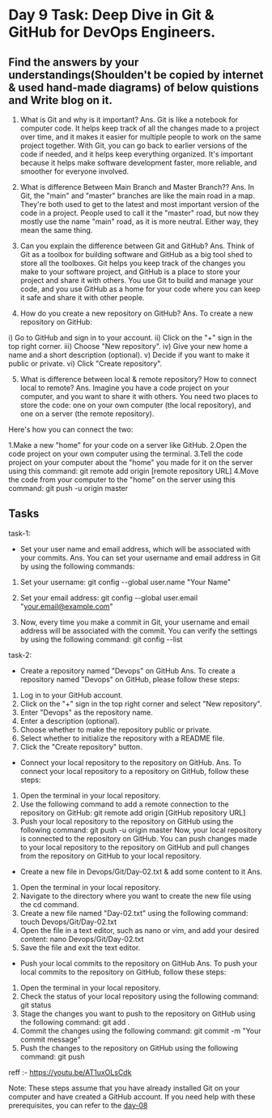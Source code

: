# Day 9 Task: Deep Dive in Git & GitHub for DevOps Engineers.

## Find the answers by your understandings(Shoulden't be copied by internet & used hand-made diagrams)  of below quistions and Write blog on it.

1) What is Git and why is it important?
Ans. Git is like a notebook for computer code. It helps keep track of all the changes made to a project over time, and it makes it easier for multiple people to work on the same project together. With Git, you can go back to earlier versions of the code if needed, and it helps keep everything organized. It's important because it helps make software development faster, more reliable, and smoother for everyone involved.

2) What is difference Between Main Branch and Master Branch??
Ans. In Git, the "main" and "master" branches are like the main road in a map. They're both used to get to the latest and most important version of the code in a project. People used to call it the "master" road, but now they mostly use the name "main" road, as it is more neutral. Either way, they mean the same thing.

3) Can you explain the difference between Git and GitHub?
Ans. Think of Git as a toolbox for building software and GitHub as a big tool shed to store all the toolboxes. Git helps you keep track of the changes you make to your software project, and GitHub is a place to store your project and share it with others. You use Git to build and manage your code, and you use GitHub as a home for your code where you can keep it safe and share it with other people.

4) How do you create a new repository on GitHub?
Ans. To create a new repository on GitHub:

i)   Go to GitHub and sign in to your account.
ii)  Click on the "+" sign in the top right corner.
iii) Choose "New repository".
iv)  Give your new home a name and a short description (optional).
v)   Decide if you want to make it public or private.
vi)  Click "Create repository".

5) What is difference between local & remote repository? How to connect local to remote?
Ans. Imagine you have a code project on your computer, and you want to share it with others. You need two places to store the code: one on your own computer (the local repository), and one on a server (the remote repository).

Here's how you can connect the two:

1.Make a new "home" for your code on a server like GitHub.
2.Open the code project on your own computer using the terminal.
3.Tell the code project on your computer about the "home" you made for it on the server using this command:
git remote add origin [remote repository URL]
4.Move the code from your computer to the "home" on the server using this command:
git push -u origin master

## Tasks

task-1: 
- Set your user name and email address, which will be associated with your commits.
Ans. You can set your username and email address in Git by using the following commands:
1. Set your username:
   git config --global user.name "Your Name"

2. Set your email address:
   git config --global user.email "your.email@example.com"

3. Now, every time you make a commit in Git, your username and email address will be associated with the commit. You can verify the settings by using the following command:
   git config --list

task-2: 
- Create a repository named "Devops" on GitHub
Ans. To create a repository named "Devops" on GitHub, please follow these steps:

1. Log in to your GitHub account.
2. Click on the "+" sign in the top right corner and select "New repository".
3. Enter "Devops" as the repository name.
4. Enter a description (optional).
5. Choose whether to make the repository public or private.
6. Select whether to initialize the repository with a README file.
7. Click the "Create repository" button.

- Connect your local repository to the repository on GitHub.
Ans. To connect your local repository to a repository on GitHub, follow these steps:

1. Open the terminal in your local repository.
2. Use the following command to add a remote connection to the repository on GitHub:
   git remote add origin [GitHub repository URL]
3. Push your local repository to the repository on GitHub using the following command:
   git push -u origin master
Now, your local repository is connected to the repository on GitHub. You can push changes made to your local repository to the repository on GitHub and pull changes from the repository on GitHub to your local repository.

- Create a new file in Devops/Git/Day-02.txt & add some content to it
Ans. 
1. Open the terminal in your local repository.
2. Navigate to the directory where you want to create the new file using the cd command.
3. Create a new file named "Day-02.txt" using the following command:
   touch Devops/Git/Day-02.txt
4. Open the file in a text editor, such as nano or vim, and add your desired content:
   nano Devops/Git/Day-02.txt
5. Save the file and exit the text editor.

- Push your local commits to the repository on GitHub
Ans. To push your local commits to the repository on GitHub, follow these steps:

1. Open the terminal in your local repository.
2. Check the status of your local repository using the following command:
   git status
3. Stage the changes you want to push to the repository on GitHub using the following command:
   git add .
4. Commit the changes using the following command:
   git commit -m "Your commit message"
5. Push the changes to the repository on GitHub using the following command:
   git push

reff :- https://youtu.be/AT1uxOLsCdk


Note: These steps assume that you have already installed Git on your computer and have created a GitHub account. If you need help with these prerequisites, you can refer to the [day-08](https://github.com/LondheShubham153/90DaysOfDevOps/blob/ee7c53f276edb02a85a97282027028295be17c04/2023/day08/tasks.md)
